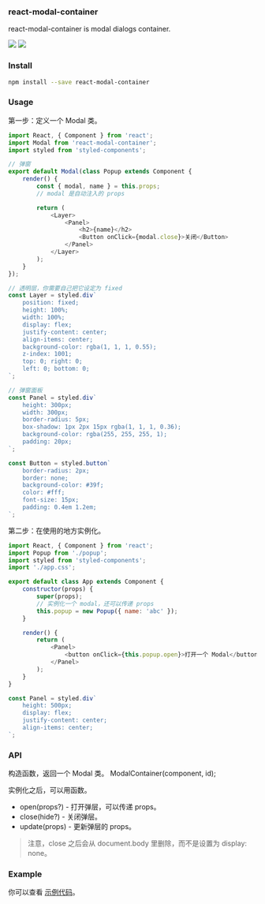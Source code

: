 
### react-modal-container
react-modal-container is modal dialogs container.

<a href="https://www.npmjs.com/package/react-modal-container"><img src="https://img.shields.io/npm/v/react-modal-container.svg?style=flat-square"></a>
<a href="https://www.npmjs.com/package/react-modal-container"><img src="https://img.shields.io/npm/dm/react-modal-container.svg?style=flat-square"></a>



### Install

```bash
npm install --save react-modal-container
```

### Usage

第一步：定义一个 Modal 类。

```js
import React, { Component } from 'react';
import Modal from 'react-modal-container';
import styled from 'styled-components';

// 弹窗
export default Modal(class Popup extends Component {
    render() {
        const { modal, name } = this.props;
        // modal 是自动注入的 props

        return (
            <Layer>
                <Panel>
                    <h2>{name}</h2>
                    <Button onClick={modal.close}>关闭</Button>
                </Panel>
            </Layer>
        );
    }
});

// 透明层，你需要自己把它设定为 fixed
const Layer = styled.div`
    position: fixed;
    height: 100%;
    width: 100%;
    display: flex;
    justify-content: center;
    align-items: center;
    background-color: rgba(1, 1, 1, 0.55);
    z-index: 1001;
    top: 0; right: 0;
    left: 0; bottom: 0;
`;

// 弹窗面板
const Panel = styled.div`
    height: 300px;
    width: 300px;
    border-radius: 5px;
    box-shadow: 1px 2px 15px rgba(1, 1, 1, 0.36);
    background-color: rgba(255, 255, 255, 1);
    padding: 20px;
`;

const Button = styled.button`
    border-radius: 2px;
    border: none;
    background-color: #39f;
    color: #fff;
    font-size: 15px;
    padding: 0.4em 1.2em;
`;
```

第二步：在使用的地方实例化。


```js
import React, { Component } from 'react';
import Popup from './popup';
import styled from 'styled-components';
import './app.css';

export default class App extends Component {
    constructor(props) {
        super(props);
        // 实例化一个 modal，还可以传递 props
        this.popup = new Popup({ name: 'abc' });
    }

    render() {
        return (
            <Panel>
                <button onClick={this.popup.open}>打开一个 Modal</button>
            </Panel>
        );
    }
}

const Panel = styled.div`
    height: 500px;
    display: flex;
    justify-content: center;
    align-items: center;
`;
```

### API

构造函数，返回一个 Modal 类。
ModalContainer(component, id);

实例化之后，可以用函数。
- open(props?) - 打开弹层，可以传递 props。
- close(hide?) - 关闭弹层。
- update(props) - 更新弹层的 props。

> 注意，close 之后会从 document.body 里删除，而不是设置为 display: none。

### Example
你可以查看 [示例代码](./example)。
